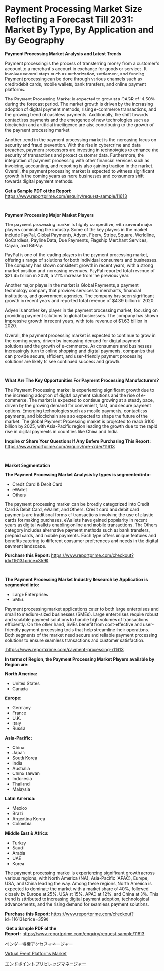 <p><h1>Payment Processing Market Size Reflecting a Forecast Till 2031: Market By Type, By Application and By Geography</h1></p><p><strong>Payment Processing Market Analysis and Latest Trends</strong></p>
<p><p>Payment processing is the process of transferring money from a customer's account to a merchant's account in exchange for goods or services. It involves several steps such as authorization, settlement, and funding. Payment processing can be done through various channels such as credit/debit cards, mobile wallets, bank transfers, and online payment platforms.</p><p>The Payment Processing Market is expected to grow at a CAGR of 14.50% during the forecast period. The market growth is driven by the increasing adoption of digital payment methods, rising e-commerce transactions, and the growing trend of cashless payments. Additionally, the shift towards contactless payments and the emergence of new technologies such as blockchain and artificial intelligence are also contributing to the growth of the payment processing market.</p><p>Another trend in the payment processing market is the increasing focus on security and fraud prevention. With the rise in cybercrime and data breaches, payment processors are investing in technologies to enhance the security of transactions and protect customer data. Furthermore, the integration of payment processing with other financial services such as invoicing, accounting, and reporting is also gaining traction in the market. Overall, the payment processing market is expected to witness significant growth in the coming years as more businesses and consumers shift towards digital payment methods.</p></p>
<p><strong>Get a Sample PDF of the Report:&nbsp;</strong> <a href="https://www.reportprime.com/enquiry/request-sample/11613">https://www.reportprime.com/enquiry/request-sample/11613</a></p>
<p>&nbsp;</p>
<p><strong>Payment Processing Major Market Players</strong></p>
<p><p>The payment processing market is highly competitive, with several major players dominating the industry. Some of the key players in the market include PayPal, Global Payments, Adyen, Fiserv, Stripe, Square, Worldline, GoCardless, Payline Data, Due Payments, Flagship Merchant Services, Cayan, and BitPay.</p><p>PayPal is one of the leading players in the payment processing market, offering a range of solutions for both individual consumers and businesses. The company has shown consistent growth in recent years, with a strong market position and increasing revenues. PayPal reported total revenue of $21.45 billion in 2020, a 21% increase from the previous year.</p><p>Another major player in the market is Global Payments, a payment technology company that provides services to merchants, financial institutions, and government agencies. The company has seen significant growth in recent years and reported total revenue of $4.39 billion in 2020.</p><p>Adyen is another key player in the payment processing market, focusing on providing payment solutions to global businesses. The company has shown impressive growth in recent years, with total revenue of $1.63 billion in 2020.</p><p>Overall, the payment processing market is expected to continue to grow in the coming years, driven by increasing demand for digital payment solutions and the growth of e-commerce. As consumers and businesses increasingly turn to online shopping and digital payments, companies that can provide secure, efficient, and user-friendly payment processing solutions are likely to see continued success and growth.</p></p>
<p>&nbsp;</p>
<p><strong>What Are The Key Opportunities For Payment Processing Manufacturers?</strong></p>
<p><p>The Payment Processing market is experiencing significant growth due to the increasing adoption of digital payment solutions and the rise of e-commerce. The market is expected to continue growing at a steady pace, driven by the growing demand for convenient, fast, and secure payment options. Emerging technologies such as mobile payments, contactless payments, and blockchain are also expected to shape the future of the market. The global Payment Processing market is projected to reach $100 billion by 2025, with Asia-Pacific region leading the growth due to the rapid rise in digital payments in countries like China and India.</p></p>
<p><strong>Inquire or Share Your Questions If Any Before Purchasing This Report:</strong> <a href="https://www.reportprime.com/enquiry/pre-order/11613">https://www.reportprime.com/enquiry/pre-order/11613</a></p>
<p>&nbsp;</p>
<p><strong>Market Segmentation</strong></p>
<p><strong>The Payment Processing Market Analysis by types is segmented into:</strong></p>
<p><ul><li>Credit Card & Debit Card</li><li>eWallet</li><li>Others</li></ul></p>
<p><p>The payment processing market can be broadly categorized into Credit Card & Debit Card, eWallet, and Others. Credit card and debit card payments are traditional forms of transactions involving the use of plastic cards for making purchases. eWallets have gained popularity in recent years as digital wallets enabling online and mobile transactions. The Others category includes alternative payment methods such as bank transfers, prepaid cards, and mobile payments. Each type offers unique features and benefits catering to different consumer preferences and needs in the digital payment landscape.</p></p>
<p><strong>Purchase this Report:&nbsp;</strong><a href="https://www.reportprime.com/checkout?id=11613&price=3590">https://www.reportprime.com/checkout?id=11613&price=3590</a></p>
<p>&nbsp;</p>
<p><strong>The Payment Processing Market Industry Research by Application is segmented into:</strong></p>
<p><ul><li>Large Enterprises</li><li>SMEs</li></ul></p>
<p><p>Payment processing market applications cater to both large enterprises and small to medium-sized businesses (SMEs). Large enterprises require robust and scalable payment solutions to handle high volumes of transactions efficiently. On the other hand, SMEs benefit from cost-effective and user-friendly payment processing tools that help streamline their operations. Both segments of the market need secure and reliable payment processing solutions to ensure seamless transactions and customer satisfaction.</p></p>
<p><a href="https://www.reportprime.com/payment-processing-r11613">&nbsp;https://www.reportprime.com/payment-processing-r11613</a></p>
<p><strong>In terms of Region, the Payment Processing Market Players available by Region are:</strong></p>
<p>
    <p> <strong> North America: </strong>
        <ul>
            <li>United States</li>
            <li>Canada</li>
        </ul>
        </p> 
    <p> <strong> Europe: </strong>
        <ul>
            <li>Germany</li>
            <li>France</li>
            <li>U.K.</li>
            <li>Italy</li>
            <li>Russia</li>
        </ul>
        </p> 
    <p> <strong> Asia-Pacific: </strong>
        <ul>
            <li>China</li>
            <li>Japan</li>
            <li>South Korea</li>
            <li>India</li>
            <li>Australia</li>
            <li>China Taiwan</li>
            <li>Indonesia</li>
            <li>Thailand</li>
            <li>Malaysia</li>
        </ul>
        </p> 
    <p> <strong> Latin America: </strong>
        <ul>
            <li>Mexico</li>
            <li>Brazil</li>
            <li>Argentina Korea</li>
            <li>Colombia</li>
        </ul>
        </p> 
    <p> <strong> Middle East & Africa: </strong>
        <ul>
            <li>Turkey</li>
            <li>Saudi</li>
            <li>Arabia</li>
            <li>UAE</li>
            <li>Korea</li>
        </ul>
    </p>
    </p>
<p><p>The payment processing market is experiencing significant growth across various regions, with North America (NA), Asia-Pacific (APAC), Europe, USA, and China leading the way. Among these regions, North America is expected to dominate the market with a market share of 40%, followed closely by Europe at 25%, USA at 15%, APAC at 12%, and China at 8%. This trend is attributed to increasing digital payment adoption, technological advancements, and the rising demand for seamless payment solutions.</p></p>
<p><strong>Purchase this Report: </strong><a href="https://www.reportprime.com/checkout?id=11613&price=3590">https://www.reportprime.com/checkout?id=11613&price=3590</a></p>
<p>&nbsp;<strong>Get a Sample PDF of the Report:&nbsp;&nbsp;</strong><a href="https://www.reportprime.com/enquiry/request-sample/11613">https://www.reportprime.com/enquiry/request-sample/11613</a></p>
<p><strong></strong></p>
<p><p><a href="https://github.com/zekaoe592392/Market-Research-Report-List-1/blob/main/654501726349.md">ベンダー特権アクセスマネージャー</a></p><p><a href="https://github.com/WillieWoodard/Market-Research-Report-List-4/blob/main/virtual-event-platforms-market.md">Virtual Event Platforms Market</a></p><p><a href="https://github.com/LeanneBruen2023/Market-Research-Report-List-1/blob/main/651614126348.md">エンドポイントプリビレッジマネージャー</a></p></p>